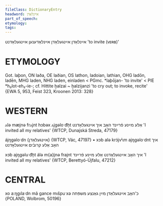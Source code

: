 ```yaml
---
fileClass: DictionaryEntry
headword: אײַנלאַדן
part_of_speech: 
etymology: 
tags: 
---
```

אײַנלאַדן
אײַנגעלאַדן
אײַנלאַדענען
אײַנגעלאַדנט
'to invite (ᴠᴇʀʙ)'

ETYMOLOGY
===========
Got. laþon, ON laða, OE laðian, OS lathon, ladoian, lathian, OHG ladōn, ladēn, MHG laden, NHG laden, einladen < PGmc. *laþōjan- 'to invite' < PIE *h₂lot-eh₂-ie-; cf. Hittite ḫalzai ~ ḫalzii̯anzi 'to cry out; to invoke, recite'
{EWA 5, 953, Feist 323, Kroonen 2013: 328}

WESTERN
========

ⲁlə mæjnə frⲁjnt  hɔbəx ⲁjgəloˑd͡n̩t אַלע מײַנע פֿרײַנד האָב איך אײַנגעלאָדנט 'I invited all my relatives' {WTCP, Dunajská Streda, 47179}

ájŋgəloˑdn {אײַנגעלאַדן} {WTCP, Vác, 47197}
	•	xɔb alə krɔ́jvʲɩm ajŋgəloˑdnt איך האָב אַלע קרובֿים אײַנגעלאָדנט

xɔb ajŋgəluˑd͡n̩t álə m{a}jnə frajnt איך האָב אײַנגעלאָדנט אַלע מײַנע פֿרײַנד 'I invited all my relatives' {WTCP, Berettyó-Újfalu, 47212}

CENTRAL
========

xo aːŋgɩlaˑdn mã gance mɩšpuˑxə כ'האָב אײַנגעלאַדן מײַן גאַנצע משפּחה {POLAND, Wolbrom, 50196}